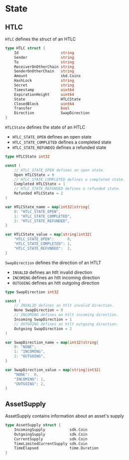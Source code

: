 <!--
order: 1
-->

# State

## HTLC

`HTLC` defines the struct of an HTLC

```go
type HTLC struct {
    Id                   string
    Sender               string
    To                   string
    ReceiverOnOtherChain string
    SenderOnOtherChain   string
    Amount               skd.Coins
    HashLock             string
    Secret               string
    Timestamp            uint64
    ExpirationHeight     uint64
    State                HTLCState
    ClosedBlock          uint64
    Transfer             bool
    Direction            SwapDirection
}
```

`HTLCState` defines the state of an HTLC

- `HTLC_STATE_OPEN` defines an open state
- `HTLC_STATE_COMPLETED` defines a completed state
- `HTLC_STATE_REFUNDED` defines a refunded state

```go
type HTLCState int32

const (
    // HTLC_STATE_OPEN defines an open state.
    Open HTLCState = 0
    // HTLC_STATE_COMPLETED defines a completed state.
    Completed HTLCState = 1
    // HTLC_STATE_REFUNDED defines a refunded state.
    Refunded HTLCState = 2
)

var HTLCState_name = map[int32]string{
    0: "HTLC_STATE_OPEN",
    1: "HTLC_STATE_COMPLETED",
    2: "HTLC_STATE_REFUNDED",
}

var HTLCState_value = map[string]int32{
    "HTLC_STATE_OPEN":      0,
    "HTLC_STATE_COMPLETED": 1,
    "HTLC_STATE_REFUNDED":  2,
}
```

`SwapDirection` defines the direction of an HTLT

- `INVALID` defines an htlt invalid direction
- `INCOMING` defines an htlt incoming direction
- `OUTGOING` defines an htlt outgoing direction

```go
type SwapDirection int32

const (
    // INVALID defines an htlt invalid direction.
    None SwapDirection = 0
    // INCOMING defines an htlt incoming direction.
    Incoming SwapDirection = 1
    // OUTGOING defines an htlt outgoing direction.
    Outgoing SwapDirection = 2
)

var SwapDirection_name = map[int32]string{
    0: "NONE",
    1: "INCOMING",
    2: "OUTGOING",
}

var SwapDirection_value = map[string]int32{
    "NONE":  0,
    "INCOMING": 1,
    "OUTGOING": 2,
}
```

## AssetSupply

AssetSupply contains information about an asset's supply

```go
type AssetSupply struct {
    IncomingSupply           sdk.Coin
    OutgoingSupply           sdk.Coin
    CurrentSupply            sdk.Coin
    TimeLimitedCurrentSupply sdk.Coin
    TimeElapsed              time.Duration
}
```
